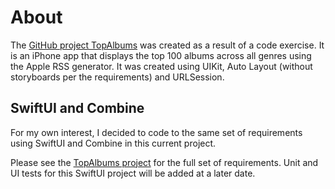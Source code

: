 # About

The [GitHub project TopAlbums](https://github.com/scottcarter/TopAlbums "GitHub project TopAlbums") was created as a result of a code exercise.  It is an iPhone app that displays the top 100 albums across all genres using the Apple RSS generator.   It was created using UIKit,  Auto Layout (without storyboards per the requirements) and URLSession.

## SwiftUI and Combine
For my own interest, I decided to code to the same set of requirements using SwiftUI and Combine in this current project.

Please see the [TopAlbums project](https://github.com/scottcarter/TopAlbums "TopAlbums project") for the full set of requirements.  Unit and UI tests for this SwiftUI project will be added at a later date.
